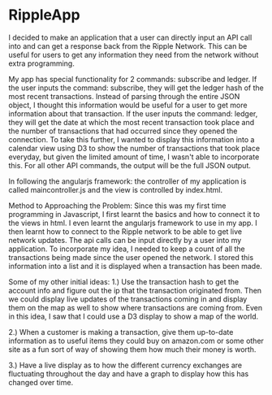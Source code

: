 RippleApp
=========
I decided to make an application that a user can directly input an API call into and can get a response back from the Ripple Network. This can be useful for users to get any information they need from the network without extra programming. 

My app has special functionality for 2 commands: subscribe and ledger. If the user inputs the command: subscribe, they will get the ledger hash of the most recent transactions. Instead of parsing through the entire JSON object, I thought this information would be useful for a user to get more information about that transaction. If the user inputs the command: ledger, they will get the date at which the most recent transaction took place and the number of transactions that had occurred since they opened the connection. To take this further, I wanted to display this information into a calendar view using D3 to show the number of transactions that took place everyday, but given the limited amount of time, I wasn't able to incorporate this. For all other API commands, the output will be the full JSON output. 

In following the angularjs framework: the controller of my application is called maincontroller.js and the view is controlled by index.html. 

Method to Approaching the Problem:
Since this was my first time programming in Javascript, I first learnt the basics and how to connect it to the views in html. I even learnt the angularjs framework to use in my app. I then learnt how to connect to the Ripple network to be able to get live network updates. The api calls can be input directly by a user into my application. To incorporate my idea, I needed to keep a count of all the transactions being made since the user opened the network. I stored this information into a list and it is displayed when a transaction has been made. 

Some of my other initial ideas:
1.) Use the transaction hash to get the account info and figure out the ip that the transaction originated from. Then we could display live updates of the transactions coming in and display them on the map as well to show where transactions are coming from. Even in this idea, I saw that I could use a D3 display to show a map of the world. 

2.) When a customer is making a transaction, give them up-to-date information as to useful items they could buy on amazon.com or some other site as a fun sort of way of showing them how much their money is worth.

3.) Have a live display as to how the different currency exchanges are fluctuating throughout the day and have a graph to display how this has changed over time.



